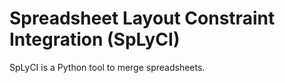 Spreadsheet Layout Constraint Integration (SpLyCI)
==================================================

SpLyCI is a Python tool to merge spreadsheets.


